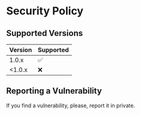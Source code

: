 # Security Policy

## Supported Versions


| Version | Supported          |
| ------- | ------------------ |
| 1.0.x   | :white_check_mark: |
| <1.0.x   | :x:                |


## Reporting a Vulnerability

If you find a vulnerability, please, report it in private.
